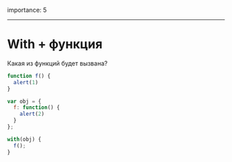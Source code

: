 importance: 5

---

# With + функция

Какая из функций будет вызвана?

```js
function f() {
  alert(1)
}

var obj = {
  f: function() {
    alert(2)
  }
};

with(obj) {
  f();
}
```

